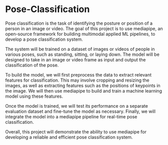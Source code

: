 # Pose-Classification
Pose classification is the task of identifying the posture or position of a person in an image or video. The goal of this project is to use mediapipe, an open-source framework for building multimodal applied ML pipelines, to develop a pose classification system.

The system will be trained on a dataset of images or videos of people in various poses, such as standing, sitting, or laying down. The model will be designed to take in an image or video frame as input and output the classification of the pose.

To build the model, we will first preprocess the data to extract relevant features for classification. This may involve cropping and resizing the images, as well as extracting features such as the positions of keypoints in the image. We will then use mediapipe to build and train a machine learning model using these features.

Once the model is trained, we will test its performance on a separate evaluation dataset and fine-tune the model as necessary. Finally, we will integrate the model into a mediapipe pipeline for real-time pose classification.

Overall, this project will demonstrate the ability to use mediapipe for developing a reliable and efficient pose classification system.
